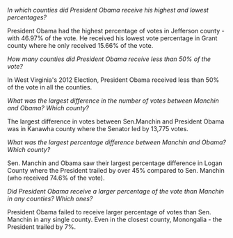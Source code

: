 *In which counties did President Obama receive his highest and lowest percentages?*

President Obama had the highest percentage of votes in Jefferson county - with 46.97% of the vote. He received his lowest vote percentage in Grant county where he only received 15.66% of the vote.

*How many counties did President Obama receive less than 50% of the vote?*

In West Virginia's 2012 Election, President Obama received less than 50% of the vote in all the counties.

*What was the largest difference in the number of votes between Manchin and Obama? Which county?*

The largest difference in votes between Sen.Manchin and President Obama was in Kanawha county where the Senator led by 13,775 votes.

*What was the largest percentage difference between Manchin and Obama? Which county?*

Sen. Manchin and Obama saw their largest percentage difference in Logan County where the President trailed by over 45% compared to Sen. Manchin (who received 74.6% of the vote).

*Did President Obama receive a larger percentage of the vote than Manchin in any counties? Which ones?*

President Obama failed to receive larger percentage of votes than Sen. Manchin in any single county. Even in the closest county, Monongalia - the President trailed by 7%.